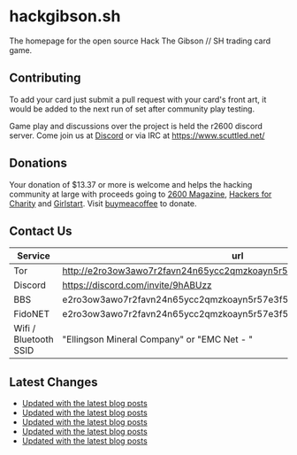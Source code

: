 # hackgibson.sh
The homepage for the open source Hack The Gibson // SH trading card game.


## Contributing

To add your card just submit a pull request with your card's front art, it would be added to the next run of set after community play testing.

Game play and discussions over the project is held the r2600 discord server. Come join us at [Discord](https://discord.com/invite/9hABUzz) or via IRC at https://www.scuttled.net/


## Donations

Your donation of $13.37 or more is welcome and helps the hacking community at large with proceeds going to [2600 Magazine](https://2600.com/), [Hackers for Charity](https://hackersforcharity.org) and [Girlstart](https://girlstart.org).  Visit [buymeacoffee](https://www.buymeacoffee.com/hackgibson.sh) to donate.


## Contact Us

Service | url
-|-
Tor | http://e2ro3ow3awo7r2favn24n65ycc2qmzkoayn5r57e3f56nvjwdcgg32ad.onion
Discord | https://discord.com/invite/9hABUzz
BBS | e2ro3ow3awo7r2favn24n65ycc2qmzkoayn5r57e3f56nvjwdcgg32ad.onion:23
FidoNET | e2ro3ow3awo7r2favn24n65ycc2qmzkoayn5r57e3f56nvjwdcgg32ad.onion:24554
Wifi / Bluetooth SSID | "Ellingson Mineral Company" or "EMC Net - <fidonet address>"

## Latest Changes
<!-- BLOG-POST-LIST:START -->
- [Updated with the latest blog posts](https://github.com/DFW2600/hackgibson.sh/commit/e6cf4146d2ba2e207bf357001c6326e3e8460a0e)
- [Updated with the latest blog posts](https://github.com/DFW2600/hackgibson.sh/commit/fa8dca9df400820bf373ad7c18d48bade77d9e0e)
- [Updated with the latest blog posts](https://github.com/DFW2600/hackgibson.sh/commit/50bfeb999fc2fc9747ef45cb1c992557b2734b97)
- [Updated with the latest blog posts](https://github.com/DFW2600/hackgibson.sh/commit/4c4d59112c6b49a34fe5d978d61b6b0e07c74e66)
- [Updated with the latest blog posts](https://github.com/DFW2600/hackgibson.sh/commit/52e33a0d4b0c522b6411721545483be233b5efff)
<!-- BLOG-POST-LIST:END -->
